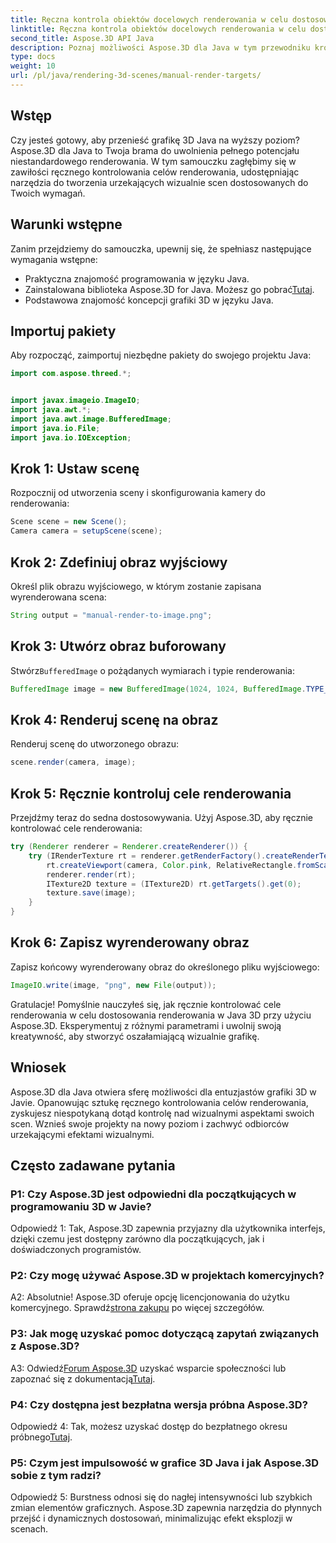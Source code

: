 ```yaml
---
title: Ręczna kontrola obiektów docelowych renderowania w celu dostosowania renderowania w języku Java 3D
linktitle: Ręczna kontrola obiektów docelowych renderowania w celu dostosowania renderowania w języku Java 3D
second_title: Aspose.3D API Java
description: Poznaj możliwości Aspose.3D dla Java w tym przewodniku krok po kroku. Ręcznie kontroluj cele renderowania, aby uzyskać oszałamiającą, niestandardową grafikę 3D Java.
type: docs
weight: 10
url: /pl/java/rendering-3d-scenes/manual-render-targets/
---
```

## Wstęp

Czy jesteś gotowy, aby przenieść grafikę 3D Java na wyższy poziom? Aspose.3D dla Java to Twoja brama do uwolnienia pełnego potencjału niestandardowego renderowania. W tym samouczku zagłębimy się w zawiłości ręcznego kontrolowania celów renderowania, udostępniając narzędzia do tworzenia urzekających wizualnie scen dostosowanych do Twoich wymagań.

## Warunki wstępne

Zanim przejdziemy do samouczka, upewnij się, że spełniasz następujące wymagania wstępne:

- Praktyczna znajomość programowania w języku Java.
-  Zainstalowana biblioteka Aspose.3D for Java. Możesz go pobrać[Tutaj](https://releases.aspose.com/3d/java/).
- Podstawowa znajomość koncepcji grafiki 3D w języku Java.

## Importuj pakiety

Aby rozpocząć, zaimportuj niezbędne pakiety do swojego projektu Java:

```java
import com.aspose.threed.*;


import javax.imageio.ImageIO;
import java.awt.*;
import java.awt.image.BufferedImage;
import java.io.File;
import java.io.IOException;
```

## Krok 1: Ustaw scenę

Rozpocznij od utworzenia sceny i skonfigurowania kamery do renderowania:

```java
Scene scene = new Scene();
Camera camera = setupScene(scene);
```

## Krok 2: Zdefiniuj obraz wyjściowy

Określ plik obrazu wyjściowego, w którym zostanie zapisana wyrenderowana scena:

```java
String output = "manual-render-to-image.png";
```

## Krok 3: Utwórz obraz buforowany

 Stwórz`BufferedImage` o pożądanych wymiarach i typie renderowania:

```java
BufferedImage image = new BufferedImage(1024, 1024, BufferedImage.TYPE_3BYTE_BGR);
```

## Krok 4: Renderuj scenę na obraz

Renderuj scenę do utworzonego obrazu:

```java
scene.render(camera, image);
```

## Krok 5: Ręcznie kontroluj cele renderowania

Przejdźmy teraz do sedna dostosowywania. Użyj Aspose.3D, aby ręcznie kontrolować cele renderowania:

```java
try (Renderer renderer = Renderer.createRenderer()) {
    try (IRenderTexture rt = renderer.getRenderFactory().createRenderTexture(new RenderParameters(), 1, image.getWidth(), image.getHeight())) {
        rt.createViewport(camera, Color.pink, RelativeRectangle.fromScale(0, 0, 1, 1));
        renderer.render(rt);
        ITexture2D texture = (ITexture2D) rt.getTargets().get(0);
        texture.save(image);
    }
}
```

## Krok 6: Zapisz wyrenderowany obraz

Zapisz końcowy wyrenderowany obraz do określonego pliku wyjściowego:

```java
ImageIO.write(image, "png", new File(output));
```

Gratulacje! Pomyślnie nauczyłeś się, jak ręcznie kontrolować cele renderowania w celu dostosowania renderowania w Java 3D przy użyciu Aspose.3D. Eksperymentuj z różnymi parametrami i uwolnij swoją kreatywność, aby stworzyć oszałamiającą wizualnie grafikę.

## Wniosek

Aspose.3D dla Java otwiera sferę możliwości dla entuzjastów grafiki 3D w Javie. Opanowując sztukę ręcznego kontrolowania celów renderowania, zyskujesz niespotykaną dotąd kontrolę nad wizualnymi aspektami swoich scen. Wznieś swoje projekty na nowy poziom i zachwyć odbiorców urzekającymi efektami wizualnymi.

## Często zadawane pytania

### P1: Czy Aspose.3D jest odpowiedni dla początkujących w programowaniu 3D w Javie?

Odpowiedź 1: Tak, Aspose.3D zapewnia przyjazny dla użytkownika interfejs, dzięki czemu jest dostępny zarówno dla początkujących, jak i doświadczonych programistów.

### P2: Czy mogę używać Aspose.3D w projektach komercyjnych?

 A2: Absolutnie! Aspose.3D oferuje opcję licencjonowania do użytku komercyjnego. Sprawdź[strona zakupu](https://purchase.aspose.com/buy) po więcej szczegółów.

### P3: Jak mogę uzyskać pomoc dotyczącą zapytań związanych z Aspose.3D?

 A3: Odwiedź[Forum Aspose.3D](https://forum.aspose.com/c/3d/18) uzyskać wsparcie społeczności lub zapoznać się z dokumentacją[Tutaj](https://reference.aspose.com/3d/java/).

### P4: Czy dostępna jest bezpłatna wersja próbna Aspose.3D?

 Odpowiedź 4: Tak, możesz uzyskać dostęp do bezpłatnego okresu próbnego[Tutaj](https://releases.aspose.com/).

### P5: Czym jest impulsowość w grafice 3D Java i jak Aspose.3D sobie z tym radzi?

Odpowiedź 5: Burstness odnosi się do nagłej intensywności lub szybkich zmian elementów graficznych. Aspose.3D zapewnia narzędzia do płynnych przejść i dynamicznych dostosowań, minimalizując efekt eksplozji w scenach.